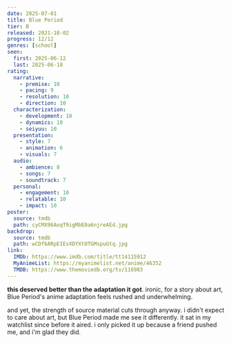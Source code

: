 ```yaml
---
date: 2025-07-01
title: Blue Period
tier: B
released: 2021-10-02
progress: 12/12
genres: [school]
seen:
  first: 2025-06-12
  last: 2025-06-18
rating:
  narrative:
    - premise: 10
    - pacing: 9
    - resolution: 10
    - direction: 10
  characterization:
    - development: 10
    - dynamics: 10
    - seiyuu: 10
  presentation:
    - style: 7
    - animation: 6
    - visuals: 7
  audio:
    - ambience: 8
    - songs: 7
    - soundtrack: 7
  personal:
    - engagement: 10
    - relatable: 10
    - impact: 10
poster:
  source: tmdb
  path: cyCMX96AoqT9igMbE0a6njreAEd.jpg
backdrop:
  source: tmdb
  path: wCDf6ARpEIEsXDYXtOTGMspuGtq.jpg
link:
  IMDb: https://www.imdb.com/title/tt14115912
  MyAnimeList: https://myanimelist.net/anime/46352
  TMDB: https://www.themoviedb.org/tv/116983
---
```


**this deserved better than the adaptation it got**. ironic, for a story about art, Blue Period's anime adaptation feels rushed and underwhelming.

and yet, the strength of source material cuts through anyway. i didn't expect to care about art, but Blue Period made me see it differently. it sat in my watchlist since before it aired. i only picked it up because a friend pushed me, and i'm glad they did.
